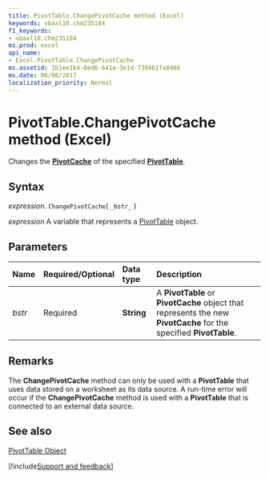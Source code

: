 ```yaml
---
title: PivotTable.ChangePivotCache method (Excel)
keywords: vbaxl10.chm235184
f1_keywords:
- vbaxl10.chm235184
ms.prod: excel
api_name:
- Excel.PivotTable.ChangePivotCache
ms.assetid: 1b1ee1b4-0ed6-641a-3e1d-739461fa0466
ms.date: 06/08/2017
localization_priority: Normal
---
```



# PivotTable.ChangePivotCache method (Excel)

Changes the  **[PivotCache](Excel.PivotCache.md)** of the specified **[PivotTable](Excel.PivotTable.md)**.


## Syntax

_expression_. `ChangePivotCache`( `_bstr_` )

_expression_ A variable that represents a [PivotTable](Excel.PivotTable.md) object.


## Parameters



|Name|Required/Optional|Data type|Description|
|:-----|:-----|:-----|:-----|
| _bstr_|Required| **String**|A  **PivotTable** or **PivotCache** object that represents the new **PivotCache** for the specified **PivotTable**.|

## Remarks

The  **ChangePivotCache** method can only be used with a **PivotTable** that uses data stored on a worksheet as its data source. A run-time error will occur if the **ChangePivotCache** method is used with a **PivotTable** that is connected to an external data source.


## See also


[PivotTable Object](Excel.PivotTable.md)

[!include[Support and feedback](~/includes/feedback-boilerplate.md)]
